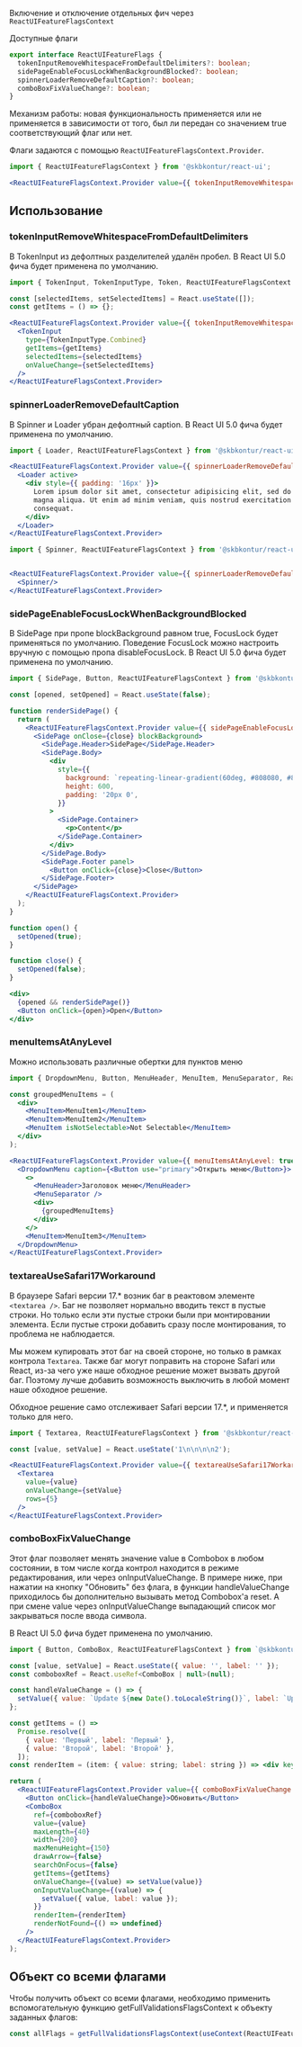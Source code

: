 Включение и отключение отдельных фич через `ReactUIFeatureFlagsContext`

Доступные флаги

```typescript static
export interface ReactUIFeatureFlags {
  tokenInputRemoveWhitespaceFromDefaultDelimiters?: boolean;
  sidePageEnableFocusLockWhenBackgroundBlocked?: boolean;
  spinnerLoaderRemoveDefaultCaption?: boolean;
  comboBoxFixValueChange?: boolean;
}
```

Механизм работы: новая функциональность применяется или не применяется в зависимости от того, был ли передан со значением true соответствующий флаг или нет.

Флаги задаются с помощью `ReactUIFeatureFlagsContext.Provider`.

```jsx static
import { ReactUIFeatureFlagsContext } from '@skbkontur/react-ui';

<ReactUIFeatureFlagsContext.Provider value={{ tokenInputRemoveWhitespaceFromDefaultDelimiters: true }}>{/* ... */}</ReactUIFeatureFlagsContext.Provider>;
```

## Использование

### tokenInputRemoveWhitespaceFromDefaultDelimiters

В TokenInput из дефолтных разделителей удалён пробел.
В React UI 5.0 фича будет применена по умолчанию.

```jsx harmony
import { TokenInput, TokenInputType, Token, ReactUIFeatureFlagsContext } from '@skbkontur/react-ui';

const [selectedItems, setSelectedItems] = React.useState([]);
const getItems = () => {};

<ReactUIFeatureFlagsContext.Provider value={{ tokenInputRemoveWhitespaceFromDefaultDelimiters: true }}>
  <TokenInput
    type={TokenInputType.Combined}
    getItems={getItems}
    selectedItems={selectedItems}
    onValueChange={setSelectedItems}
  />
</ReactUIFeatureFlagsContext.Provider>
```

### spinnerLoaderRemoveDefaultCaption

В Spinner и Loader убран дефолтный caption.
В React UI 5.0 фича будет применена по умолчанию.

```jsx harmony
import { Loader, ReactUIFeatureFlagsContext } from '@skbkontur/react-ui';

<ReactUIFeatureFlagsContext.Provider value={{ spinnerLoaderRemoveDefaultCaption: true }}>
  <Loader active>
    <div style={{ padding: '16px' }}>
      Lorem ipsum dolor sit amet, consectetur adipisicing elit, sed do eiusmod tempor incididunt ut labore et dolore
      magna aliqua. Ut enim ad minim veniam, quis nostrud exercitation ullamco laboris nisi ut aliquip ex ea commodo
      consequat.
    </div>
  </Loader>
</ReactUIFeatureFlagsContext.Provider>
```

```jsx harmony
import { Spinner, ReactUIFeatureFlagsContext } from '@skbkontur/react-ui';


<ReactUIFeatureFlagsContext.Provider value={{ spinnerLoaderRemoveDefaultCaption: true }}>
  <Spinner/>
</ReactUIFeatureFlagsContext.Provider>
```

### sidePageEnableFocusLockWhenBackgroundBlocked

В SidePage при пропе blockBackground равном true, FocusLock будет применяться по умолчанию. Поведение FocusLock можно настроить вручную с помощью пропа disableFocusLock.
В React UI 5.0 фича будет применена по умолчанию.

```jsx harmony
import { SidePage, Button, ReactUIFeatureFlagsContext } from '@skbkontur/react-ui';

const [opened, setOpened] = React.useState(false);

function renderSidePage() {
  return (
    <ReactUIFeatureFlagsContext.Provider value={{ sidePageEnableFocusLockWhenBackgroundBlocked: true }}>
      <SidePage onClose={close} blockBackground>
        <SidePage.Header>SidePage</SidePage.Header>
        <SidePage.Body>
          <div
            style={{
              background: `repeating-linear-gradient(60deg, #808080, #808080 20px, #d3d3d3 20px, #d3d3d3 40px)`,
              height: 600,
              padding: '20px 0',
            }}
          >
            <SidePage.Container>
              <p>Content</p>
            </SidePage.Container>
          </div>
        </SidePage.Body>
        <SidePage.Footer panel>
          <Button onClick={close}>Close</Button>
        </SidePage.Footer>
      </SidePage>
    </ReactUIFeatureFlagsContext.Provider>
  );
}

function open() {
  setOpened(true);
}

function close() {
  setOpened(false);
}

<div>
  {opened && renderSidePage()}
  <Button onClick={open}>Open</Button>
</div>
```

### menuItemsAtAnyLevel

Mожно использовать различные обертки для пунктов меню

```jsx harmony
import { DropdownMenu, Button, MenuHeader, MenuItem, MenuSeparator, ReactUIFeatureFlagsContext } from '@skbkontur/react-ui';

const groupedMenuItems = (
  <div>
    <MenuItem>MenuItem1</MenuItem>
    <MenuItem>MenuItem2</MenuItem>
    <MenuItem isNotSelectable>Not Selectable</MenuItem>
  </div>
);

<ReactUIFeatureFlagsContext.Provider value={{ menuItemsAtAnyLevel: true }}>
  <DropdownMenu caption={<Button use="primary">Открыть меню</Button>}>
    <>
      <MenuHeader>Заголовок меню</MenuHeader>
      <MenuSeparator />
      <div>
        {groupedMenuItems}
      </div>
    </>
    <MenuItem>MenuItem3</MenuItem>
  </DropdownMenu>
</ReactUIFeatureFlagsContext.Provider>
```

### textareaUseSafari17Workaround

В браузере Safari версии 17.* возник баг в реактовом элементе `<textarea />`. Баг не позволяет нормально вводить текст в пустые строки.
Но только если эти пустые строки были при монтировании элемента.
Если пустые строки добавить сразу после монтирования, то проблема не наблюдается.

Мы можем купировать этот баг на своей стороне, но только в рамках контрола `Textarea`.
Также баг могут поправить на стороне Safari или React, из-за чего уже наше обходное решение может вызвать другой баг.
Поэтому лучше добавить возможность выключить в любой момент наше обходное решение.

Обходное решение само отслеживает Safari версии 17.*, и применяется только для него.

```jsx harmony
import { Textarea, ReactUIFeatureFlagsContext } from '@skbkontur/react-ui';

const [value, setValue] = React.useState('1\n\n\n\n2');

<ReactUIFeatureFlagsContext.Provider value={{ textareaUseSafari17Workaround: true }}>
  <Textarea
    value={value}
    onValueChange={setValue}
    rows={5}
  />
</ReactUIFeatureFlagsContext.Provider>
```

### comboBoxFixValueChange

Этот флаг позволяет менять значение value в Combobox в любом состоянии, в том числе когда контрол находится в режиме редактирования, или через onInputValueChange.
В примере ниже, при нажатии на кнопку "Обновить" без флага, в функции handleValueChange приходилось бы дополнительно вызывать метод Combobox'a reset. А при смене value через onInputValueChange выпадающий список мог закрываться после ввода символа.

В React UI 5.0 фича будет применена по умолчанию.

```jsx harmony
import { Button, ComboBox, ReactUIFeatureFlagsContext } from `@skbkontur/react-ui`;

const [value, setValue] = React.useState({ value: '', label: '' });
const comboboxRef = React.useRef<ComboBox | null>(null);

const handleValueChange = () => {
  setValue({ value: `Update ${new Date().toLocaleString()}`, label: `Update ${new Date().toLocaleString()}` });
};

const getItems = () =>
  Promise.resolve([
    { value: 'Первый', label: 'Первый' },
    { value: 'Второй', label: 'Второй' },
  ]);
const renderItem = (item: { value: string; label: string }) => <div key={item?.value}>{item?.value}</div>;

return (
  <ReactUIFeatureFlagsContext.Provider value={{ comboBoxFixValueChange: true }}>
    <Button onClick={handleValueChange}>Обновить</Button>
    <ComboBox
      ref={comboboxRef}
      value={value}
      maxLength={40}
      width={200}
      maxMenuHeight={150}
      drawArrow={false}
      searchOnFocus={false}
      getItems={getItems}
      onValueChange={(value) => setValue(value)}
      onInputValueChange={(value) => {
        setValue({ value, label: value });
      }}
      renderItem={renderItem}
      renderNotFound={() => undefined}
    />
  </ReactUIFeatureFlagsContext.Provider>
);
```

## Объект со всеми флагами

Чтобы получить объект со всеми флагами, необходимо применить вспомогательную функцию getFullValidationsFlagsContext к объекту заданных флагов:

```typescript static
const allFlags = getFullValidationsFlagsContext(useContext(ReactUIFeatureFlagsContext));
```

